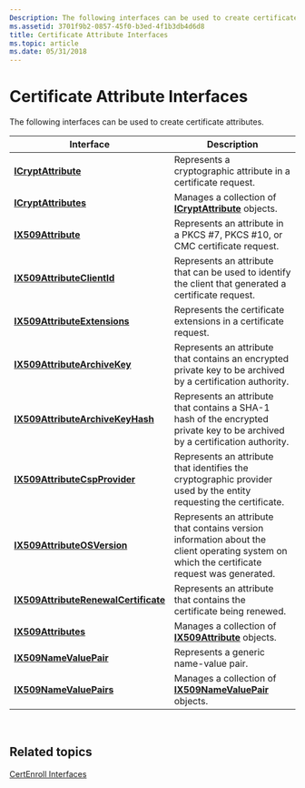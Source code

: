 ```yaml
---
Description: The following interfaces can be used to create certificate attributes.
ms.assetid: 3701f9b2-0857-45f0-b3ed-4f1b3db4d6d8
title: Certificate Attribute Interfaces
ms.topic: article
ms.date: 05/31/2018
---
```


# Certificate Attribute Interfaces

The following interfaces can be used to create certificate attributes.



| Interface                                                                    | Description                                                                                                                                 |
|------------------------------------------------------------------------------|---------------------------------------------------------------------------------------------------------------------------------------------|
| [**ICryptAttribute**](/windows/desktop/api/CertEnroll/nn-certenroll-icryptattribute)                                   | Represents a cryptographic attribute in a certificate request.                                                                              |
| [**ICryptAttributes**](/windows/desktop/api/CertEnroll/nn-certenroll-icryptattributes)                                 | Manages a collection of [**ICryptAttribute**](/windows/desktop/api/CertEnroll/nn-certenroll-icryptattribute) objects.                                                                 |
| [**IX509Attribute**](/windows/desktop/api/CertEnroll/nn-certenroll-ix509attribute)                                     | Represents an attribute in a PKCS \#7, PKCS \#10, or CMC certificate request.                                                               |
| [**IX509AttributeClientId**](/windows/desktop/api/CertEnroll/nn-certenroll-ix509attributeclientid)                     | Represents an attribute that can be used to identify the client that generated a certificate request.                                       |
| [**IX509AttributeExtensions**](/windows/desktop/api/CertEnroll/nn-certenroll-ix509attributeextensions)                 | Represents the certificate extensions in a certificate request.                                                                             |
| [**IX509AttributeArchiveKey**](/windows/desktop/api/CertEnroll/nn-certenroll-ix509attributearchivekey)                 | Represents an attribute that contains an encrypted private key to be archived by a certification authority.                                 |
| [**IX509AttributeArchiveKeyHash**](/windows/desktop/api/CertEnroll/nn-certenroll-ix509attributearchivekeyhash)         | Represents an attribute that contains a SHA-1 hash of the encrypted private key to be archived by a certification authority.                |
| [**IX509AttributeCspProvider**](/windows/desktop/api/CertEnroll/nn-certenroll-ix509attributecspprovider)               | Represents an attribute that identifies the cryptographic provider used by the entity requesting the certificate.                           |
| [**IX509AttributeOSVersion**](/windows/desktop/api/CertEnroll/nn-certenroll-ix509attributeosversion)                   | Represents an attribute that contains version information about the client operating system on which the certificate request was generated. |
| [**IX509AttributeRenewalCertificate**](/windows/desktop/api/CertEnroll/nn-certenroll-ix509attributerenewalcertificate) | Represents an attribute that contains the certificate being renewed.                                                                        |
| [**IX509Attributes**](/windows/desktop/api/CertEnroll/nn-certenroll-ix509attributes)                                   | Manages a collection of [**IX509Attribute**](/windows/desktop/api/CertEnroll/nn-certenroll-ix509attribute) objects.                                                                   |
| [**IX509NameValuePair**](/windows/desktop/api/CertEnroll/nn-certenroll-ix509namevaluepair)                             | Represents a generic name-value pair.                                                                                                       |
| [**IX509NameValuePairs**](/windows/desktop/api/CertEnroll/nn-certenroll-ix509namevaluepairs)                           | Manages a collection of [**IX509NameValuePair**](/windows/desktop/api/CertEnroll/nn-certenroll-ix509namevaluepair) objects.                                                           |



 

## Related topics

<dl> <dt>

[CertEnroll Interfaces](certenroll-interfaces.md)
</dt> </dl>

 

 



